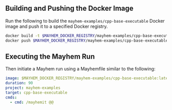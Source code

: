 ## Building and Pushing the Docker Image

Run the following to build the `mayhem-examples/cpp-base-executable` Docker image and push it to a specified Docker registry.

```sh
docker build -t $MAYHEM_DOCKER_REGISTRY/mayhem-examples/cpp-base-executable .
docker push $MAYHEM_DOCKER_REGISTRY/mayhem-examples/cpp-base-executable
```

## Executing the Mayhem Run

Then initiate a Mayhem run using a Mayhemfile similar to the following:

```yaml
image: $MAYHEM_DOCKER_REGISTRY/mayhem-examples/cpp-base-executable:latest
duration: 90
project: mayhem-examples
target: cpp-base-executable
cmds:
  - cmd: /mayhemit @@
```
